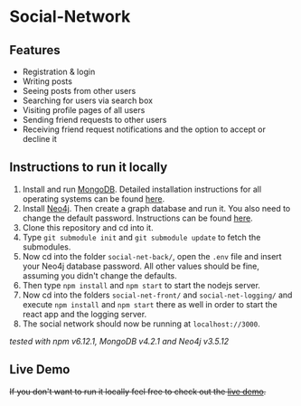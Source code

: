 # Social-Network


## Features
- Registration & login
- Writing posts
- Seeing posts from other users
- Searching for users via search box
- Visiting profile pages of all users
- Sending friend requests to other users
- Receiving friend request notifications and the option to accept or decline it


## Instructions to run it locally

1. Install and run [MongoDB](https://www.mongodb.com/). Detailed installation instructions for all operating systems can be found [here](https://docs.mongodb.com/manual/administration/install-community/).
1. Install [Neo4j](https://neo4j.com/download/). Then create a graph database and run it. You also need to change the default password. Instructions can be found [here](https://neo4j.com/developer/neo4j-desktop/).
1. Clone this repository and cd into it.
1. Type `git submodule init` and `git submodule update` to fetch the submodules.
1. Now cd into the folder `social-net-back/`, open the `.env` file and insert your Neo4j database password. All other values should be fine, assuming you didn't change the defaults.
1. Then type `npm install` and `npm start` to start the nodejs server.
1. Now cd into the folders `social-net-front/` and `social-net-logging/` and execute `npm install` and `npm start` there as well in order to start the react app and the logging server.
1. The social network should now be running at `localhost://3000`.

*tested with npm v6.12.1, MongoDB v4.2.1 and Neo4j v3.5.12*


## Live Demo

~~If you don't want to run it locally feel free to check out the [live demo](http://35.207.106.33:3000/).~~
